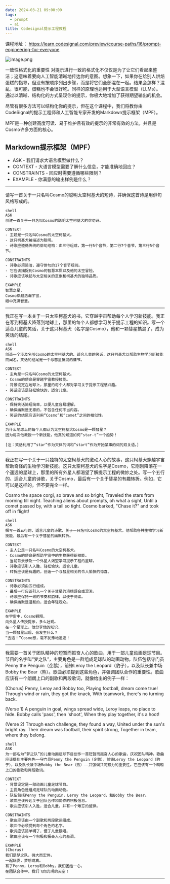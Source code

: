 ```yaml
---
date: 2024-03-21 09:00:00
tags:
  - prompt
  - ai
title: Codesignal提示工程教程
---
```



课程地址： https://learn.codesignal.com/preview/course-paths/16/prompt-engineering-for-everyone

![image.png](https://res.cloudinary.com/leo2rosym/image/upload/v1711002684/2024/03/24-3-21-1_rheixx.webp)

一致性格式化的重要性
对提示进行一致的格式化不仅仅是为了让它们看起来整洁；这意味着要向人工智能清晰地传达你的意图。想象一下，如果你在给别人烘焙蛋糕的指导，但没有按顺序列出步骤，而是将它们全部混在一起。结果会怎样？混乱，很可能，蛋糕也不会很好吃。同样的原理也适用于大型语言模型（LLMs）。通过以清晰、结构化的方式呈现你的提示，你极大地增加了获得期望输出的机会。

尽管有很多方法可以结构化你的提示，但在这个课程中，我们将教你由CodeSignal的提示工程师和人工智能专家开发的Markdown提示框架（MPF）。

MPF是一种创建高度可读、易于维护且有效的提示的非常有效的方法，并且是Cosmo许多方面的核心。
## **Markdown提示框架（MPF）**

- ASK - 我们请求大语言模型做什么？
- CONTEXT - 大语言模型需要了解什么信息，才能准确地回应？
- CONSTRAINTS - 回应时需要遵循哪些限制？
- EXAMPLE - 你满意的输出样例是什么？


---

请写一首关于一只名叫Cosmo的聪明太空柯基犬的短诗，并确保这首诗是用俳句风格写成的。

```
shell
ASK
创建一首关于一只名叫Cosmo的聪明太空柯基犬的俳句诗。

CONTEXT
- 主题是一只名叫Cosmo的太空柯基犬。
- 这只柯基犬被描述为聪明。
- 诗歌应遵循传统的俳句结构：由三行组成，第一行5个音节，第二行7个音节，第三行5个音节。

CONSTRAINTS
- 诗歌必须简洁，遵守俳句的17个音节规则。
- 它应该捕捉到Cosmo的智慧本质以及他的太空冒险。
- 诗歌应该唤起与太空相关的意象和柯基犬的独特品质。

EXAMPLE
智慧之星，
Cosmo穿越浩瀚宇宙， 
眼中充满智慧。
```

---

我正在写一本关于一只太空柯基犬的书，它穿越宇宙帮助每个人学习新技能。我正在写到柯基犬降落到地球上，那里的每个人都想学习关于提示工程的知识。写一个适合儿童的笑话，关于这只柯基犬（名字是Cosmo），他和一颗彗星搞混了，成为笑话的结尾。

```
shell
ASK
创造一个涉及名叫Cosmo的太空柯基犬的、适合儿童的笑话，这只柯基犬以帮助生物学习新技能而闻名，笑话的结尾是一个与彗星搞混的情节。

CONTEXT
- 主角是一只名叫Cosmo的太空柯基犬。
- Cosmo的使命是穿越宇宙教授技能。
- 背景设定在地球上，那里的每个人都对学习关于提示工程感兴趣。
- 笑话应该是轻松愉快的，适合儿童。

CONSTRAINTS
- 保持笑话简短简单，以便儿童容易理解。
- 确保幽默是无辜的，不包含任何不当内容。
- 笑话的结尾应该利用“Cosmo”和“comet”之间的相似性。

EXAMPLE
为什么地球上的每个人都认为太空柯基犬Cosmo是一颗彗星？
因为每次他教授一个新技能，他真的知道如何“star-t”一个趋势！

[注：笑话利用了“star”作为天体的词和“start”作为开始某事的词的双关语。]
```

---

我正在写一个关于一只独特的太空柯基犬的激动人心的故事，这只柯基犬穿越宇宙帮助奇怪的生物学习新技能。这只太空柯基犬的名字是Cosmo，它刚刚降落在一个遥远的星球上，那里的所有外星人都渴望了解提示工程的微妙之处。写一个五行的、适合儿童的诗歌，关于Cosmo，最后有一个关于彗星的有趣转折。例如，它可以是这样的，但不要完全一样。

Cosmo the space corgi, so brave and so bright,
Traveled the stars from morning till night.
Teaching aliens about prompts, oh what a sight,
Until a comet passed by, with a tail so tight.
Cosmo barked, "Chase it?" and took off in flight!

```
shell
ASK
撰写一首五行的、适合儿童的诗歌，关于一只名叫Cosmo的太空柯基犬，他帮助各种生物学习新技能，最后有一个关于彗星的幽默转折。

CONTEXT
- 主人公是一只名叫Cosmo的太空柯基犬。
- Cosmo的使命是帮助宇宙中的生物获得新技能。
- 当前背景涉及一个外星人渴望学习提示工程的星球。
- 诗歌应该引人入胜，轻松愉快，适合儿童。
- 转折应该是有趣的，创造一个与彗星相关的令人愉快的惊喜。

CONSTRAINTS
- 诗歌必须由五行组成。
- 最后一行应该引入一个关于彗星的滑稽误会或混淆。
- 诗歌应保持一致的节奏和韵律，以便于阅读。
- 确保幽默是温和的，适合年轻观众。

EXAMPLE
在宇宙中，Cosmo翱翔，
向外星人传授提示，多么壮观。
在一个星球上，他分享他的知识，
当一颗彗星出现，会发生什么？
“去追！”Cosmo想，毫不犹豫地追逐！
```

---

我需要一首关于团队精神的短暂而振奋人心的歌曲，用于一部儿童动画足球节目。节目的名字叫“梦之队”，主要角色是一群组成足球队的动画动物。队伍包括守门员Penny the Penguin（企鹅），前锋Leroy the Leopard（豹子），以及队长兼中场Bobby the Bear（熊）。歌曲必须提到这些角色，并强调团队合作的重要性。歌曲应该有一个朗朗上口的副歌和两段歌词，就像给出的例子一样：

(Chorus)
Penny, Leroy and Bobby too,
Playing football, dream come true!
Through wind or rain, they got the knack,
With teamwork, there's no turning back.

(Verse 1)
A penguin in goal, wings spread wide,
Leroy leaps, no place to hide.
Bobby calls 'pass', then 'shoot',
When they play together, it's a hoot!

(Verse 2)
Through each challenge, they found a way,
United under the sun's bright ray.
Their dream was football, their spirit strong,
Together in team, where they belong.

```
shell
ASK
为一部名为“梦之队”的儿童动画足球节目创作一首短暂而振奋人心的歌曲，庆祝团队精神。歌曲应该提到主要角色——守门员Penny the Penguin（企鹅），前锋Leroy the Leopard（豹子），以及队长兼中场Bobby the Bear（熊）——并强调共同努力的重要性。它应该有一个朗朗上口的副歌和两段歌词。

CONTEXT
- 背景设定是一部动画儿童足球节目。
- 主要角色是组成足球队的动画动物。
- 队伍包括Penny the Penguin，Leroy the Leopard，和Bobby the Bear。
- 歌曲应该传达关于团队合作和协作的积极信息。
- 歌曲应该引人入胜，适合儿童，并有一个难忘的旋律。

CONSTRAINTS
- 歌曲应该由一个副歌和两段歌词组成。
- 歌曲中必须提到每个角色的名字。
- 歌词应该简单明了，便于儿童跟唱。
- 歌曲应该有一个积极和振奋人心的基调。

EXAMPLE
(Chorus)
我们是梦之队，强大而宏伟，
一起玩耍，梦想成真。
有了Penny，Leroy和Bobby，我们团结一心，
在团队合作中，我们飞向光明的天空！
```

---
